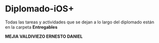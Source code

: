 # Diplomado-iOS+

Todas las tareas y actividades que se dejan a lo largo del diplomado están en la carpeta **Entregables**

**MEJIA VALDIVIEZO ERNESTO DANIEL**
